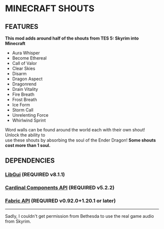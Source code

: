 # MINECRAFT SHOUTS
## FEATURES
**This mod adds around half of the shouts from TES 5: Skyrim into Minecraft**
- Aura Whisper
- Become Ethereal
- Call of Valor
- Clear Skies
- Disarm
- Dragon Aspect
- Dragonrend
- Drain Vitality
- Fire Breath
- Frost Breath
- Ice Form
- Storm Call
- Unrelenting Force
- Whirlwind Sprint

Word walls can be found around the world each with their own shout! Unlock the ability to\
use these shouts by absorbing the soul of the Ender Dragon! **Some shouts cost more than 1 soul.**

## DEPENDENCIES
### [LibGui](https://github.com/CottonMC/LibGui) (REQUIRED v8.1.1)
### [Cardinal Components API](https://github.com/Ladysnake/Cardinal-Components-API) (REQUIRED v5.2.2)
### [Fabric API](https://github.com/FabricMC/fabric) (REQUIRED v0.92.0+1.20.1 or later)

---
Sadly, I couldn't get permission from Bethesda to use the real game audio from Skyrim.